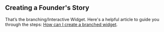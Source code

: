 ## Creating a Founder's Story

That’s the branching/Interactive Widget. Here's a helpful article to guide you through the steps: [How can I create a branched widget](https://help.gotolstoy.com/en/articles/7548893-how-can-i-create-a-branched-widget).